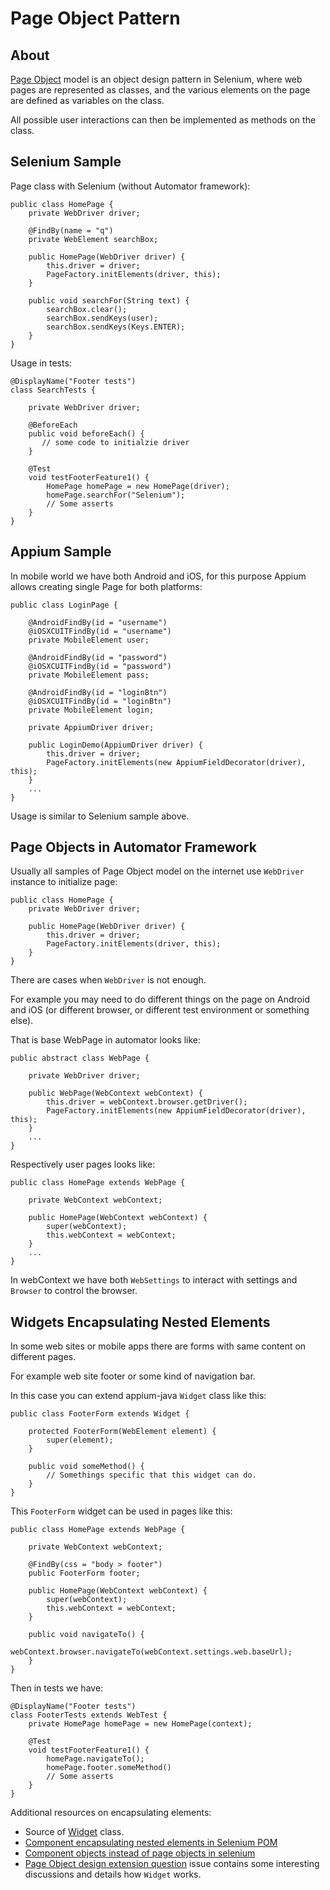 # Page Object Pattern 

## About

[Page Object](https://selenium.dev/documentation/en/guidelines_and_recommendations/page_object_models/) model is an object design pattern in Selenium, where web pages are represented as classes, and the various elements on the page are defined as variables on the class. 

All possible user interactions can then be implemented as methods on the class.

## Selenium Sample

Page class with Selenium (without Automator framework):
```
public class HomePage {
    private WebDriver driver;

    @FindBy(name = "q")
    private WebElement searchBox;

    public HomePage(WebDriver driver) {
        this.driver = driver;
        PageFactory.initElements(driver, this);
    }

    public void searchFor(String text) {
        searchBox.clear();
        searchBox.sendKeys(user);
        searchBox.sendKeys(Keys.ENTER);
    }
}
```
Usage in tests:
```
@DisplayName("Footer tests")
class SearchTests {
    
    private WebDriver driver;

    @BeforeEach
    public void beforeEach() {
       // some code to initialzie driver
    }

    @Test
    void testFooterFeature1() {
        HomePage homePage = new HomePage(driver);
        homePage.searchFor("Selenium");
        // Some asserts
    }
}
```

## Appium Sample

In mobile world we have both Android and iOS, for this purpose Appium allows creating single Page for both platforms:
```
public class LoginPage {

    @AndroidFindBy(id = "username")
    @iOSXCUITFindBy(id = "username")
    private MobileElement user;

    @AndroidFindBy(id = "password")
    @iOSXCUITFindBy(id = "password")
    private MobileElement pass;

    @AndroidFindBy(id = "loginBtn")
    @iOSXCUITFindBy(id = "loginBtn")
    private MobileElement login;

    private AppiumDriver driver;

    public LoginDemo(AppiumDriver driver) {
        this.driver = driver;
        PageFactory.initElements(new AppiumFieldDecorator(driver), this);
    }
    ...
}
```
Usage is similar to Selenium sample above.

## Page Objects in Automator Framework

Usually all samples of Page Object model on the internet use `WebDriver` instance to initialize page:
```
public class HomePage {
    private WebDriver driver;

    public HomePage(WebDriver driver) {
        this.driver = driver;
        PageFactory.initElements(driver, this);
    }
}
```

There are cases when `WebDriver` is not enough.

For example you may need to do different things on the page on Android and iOS (or different browser, or different test environment or something else).  

That is base WebPage in automator looks like:
```
public abstract class WebPage {

    private WebDriver driver;

    public WebPage(WebContext webContext) {
        this.driver = webContext.browser.getDriver();
        PageFactory.initElements(new AppiumFieldDecorator(driver), this);
    }
    ...
}
```
Respectively user pages looks like:
```
public class HomePage extends WebPage {

    private WebContext webContext;

    public HomePage(WebContext webContext) {
        super(webContext);
        this.webContext = webContext;
    }
    ...
}
```
In webContext we have both `WebSettings` to interact with settings and `Browser` to control the browser.


## Widgets Encapsulating Nested Elements

In some web sites or mobile apps there are forms with same content on different pages.

For example web site footer or some kind of navigation bar.

In this case you can extend appium-java `Widget` class like this:

```
public class FooterForm extends Widget {

    protected FooterForm(WebElement element) {
        super(element);
    }

    public void someMethod() {
        // Somethings specific that this widget can do.
    }
}
```

This `FooterForm` widget can be used in pages like this:
```
public class HomePage extends WebPage {

    private WebContext webContext;

    @FindBy(css = "body > footer")
    public FooterForm footer;

    public HomePage(WebContext webContext) {
        super(webContext);
        this.webContext = webContext;
    }

    public void navigateTo() {
        webContext.browser.navigateTo(webContext.settings.web.baseUrl);
    }
}
```

Then in tests we have:
```
@DisplayName("Footer tests")
class FooterTests extends WebTest {
    private HomePage homePage = new HomePage(context);

    @Test
    void testFooterFeature1() {
        homePage.navigateTo();
        homePage.footer.someMethod()
        // Some asserts
    }
}
```

Additional resources on encapsulating elements:
- Source of [Widget](https://github.com/appium/java-client/blob/master/src/main/java/io/appium/java_client/pagefactory/Widget.java) class.
- [Component encapsulating nested elements in Selenium POM](https://grasshopper.tech/178/)
- [Component objects instead of page objects in selenium](https://stackoverflow.com/questions/40536349/component-objects-instead-of-page-objects-in-selenium)
- [Page Object design extension question](https://github.com/appium/java-client/issues/320) issue contains some interesting discussions and details how `Widget` works.